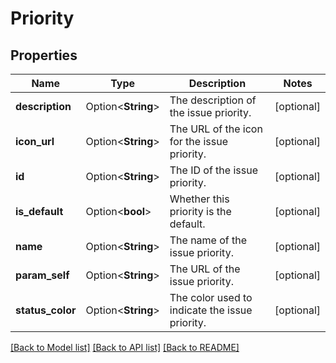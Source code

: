 # Priority

## Properties

Name | Type | Description | Notes
------------ | ------------- | ------------- | -------------
**description** | Option<**String**> | The description of the issue priority. | [optional]
**icon_url** | Option<**String**> | The URL of the icon for the issue priority. | [optional]
**id** | Option<**String**> | The ID of the issue priority. | [optional]
**is_default** | Option<**bool**> | Whether this priority is the default. | [optional]
**name** | Option<**String**> | The name of the issue priority. | [optional]
**param_self** | Option<**String**> | The URL of the issue priority. | [optional]
**status_color** | Option<**String**> | The color used to indicate the issue priority. | [optional]

[[Back to Model list]](../README.md#documentation-for-models) [[Back to API list]](../README.md#documentation-for-api-endpoints) [[Back to README]](../README.md)


